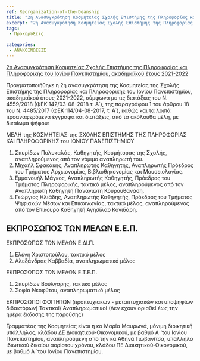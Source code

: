 ```yaml
---
ref: Reorganization-of-the-Deanship
title: "2η Ανασυγκρότηση Κοσμητείας Σχολής Επιστήμης της Πληροφορίας και Πληροφορικής του Ιονίου Πανεπιστημίου, ακαδημαϊκού έτους 2021-2022"
excerpt: "2η Ανασυγκρότηση Κοσμητείας Σχολής Επιστήμης της Πληροφορίας και Πληροφορικής του Ιονίου Πανεπιστημίου, ακαδημαϊκού έτους 2021-2022"
tags: 
 - Προκηρύξεις

categories:
 - ΑΝΑΚΟΙΝΩΣΕΙΣ
---
```

[2η Ανασυγκρότηση Κοσμητείας Σχολής Επιστήμης της Πληροφορίας και Πληροφορικής του Ιονίου Πανεπιστημίου, ακαδημαϊκού έτους 2021-2022](https://ionio.gr/download.php?f=23000-23999/IU-nf-23482-65575-gr.pdf)


Πραγματοποιήθηκε η 2η ανασυγκρότηση της Κοσμητείας της Σχολής Επιστήμης της Πληροφορίας
και Πληροφορικής του Ιονίου Πανεπιστημίου, ακαδημαϊκού έτους 2021-2022, σύμφωνα με τις διατάξεις του Ν. 4559/2018 (ΦΕΚ 142/03-08-2018 τ. Α΄), της παραγράφου 1 του άρθρου 18 του Ν. 4485/2017 (ΦΕΚ 114/04-08-2017, τ. Α΄), καθώς και τα λοιπά προαναφερόμενα έγγραφα και διατάξεις, από τα ακόλουθα μέλη, με δικαίωμα ψήφου:

 

ΜΕΛΗ της ΚΟΣΜΗΤΕΙΑΣ 
της ΣΧΟΛΗΣ ΕΠΙΣΤΗΜΗΣ ΤΗΣ ΠΛΗΡΟΦΟΡΙΑΣ ΚΑΙ ΠΛΗΡΟΦΟΡΙΚΗΣ
του ΙΟΝΙΟΥ ΠΑΝΕΠΙΣΤΗΜΙΟΥ


1. Σπυρίδων Πολυκαλάς, Καθηγητής, Κοσμήτορας της Σχολής, αναπληρούμενος
από τον νόμιμο αναπληρωτή του.
2. Μιχαήλ Σφακάκης, Αναπληρωτής Καθηγητής, Αναπληρωτής Πρόεδρος του
Τμήματος Αρχειονομίας, Βιβλιοθηκονομίας και Μουσειολογίας.
3. Εμμανουήλ Μάγκος, Αναπληρωτής Καθηγητής, Πρόεδρος του Τμήματος
Πληροφορικής, τακτικό μέλος, αναπληρούμενος από τον Αναπληρωτή Καθηγητή
Παναγιώτη Κουρουθανάση.
4. Γεώργιος Ηλιάδης, Αναπληρωτής Καθηγητής, Πρόεδρος του Τμήματος
Ψηφιακών Μέσων και Επικοινωνίας, τακτικό μέλος, αναπληρούμενος από τον
Επίκουρο Καθηγητή Αγησίλαο Κονιδάρη.


ΕΚΠΡΟΣΩΠΟΣ ΤΩΝ ΜΕΛΩΝ Ε.Ε.Π.
-


ΕΚΠΡΟΣΩΠΟΣ ΤΩΝ ΜΕΛΩΝ Ε.ΔΙ.Π.
1. Ελένη Χριστοπούλου, τακτικό μέλος
2. Αλεξάνδρας Καββαδία, αναπληρωματικό μέλος


ΕΚΠΡΟΣΩΠΟΣ ΤΩΝ ΜΕΛΩΝ Ε.Τ.Ε.Π.
1. Σπυρίδων Βούλγαρης, τακτικό μέλος
2. Σοφία Νεοφύτου, αναπληρωματικό μέλος


ΕΚΠΡΟΣΩΠΟΙ ΦΟΙΤΗΤΩΝ (προπτυχιακών - μεταπτυχιακών και υποψηφίων διδακτόρων)
Τακτικοί/ Αναπληρωματικοί
(Δεν έχουν ορισθεί έως την ημέρα έκδοσης της παρούσης)


Γραμματέας της Κοσμητείας είναι η κα Μαρία Μαυρωνά, μόνιμη διοικητική υπάλληλος, κλάδου ΔΕ Διοικητικού-Οικονομικού, με βαθμό Α ́ του Ιονίου Πανεπιστημίου, αναπληρούμενη από την κα Αθηνά Γιωβανίτσα, υπάλληλο ιδιωτικού δικαίου αορίστου χρόνου, κλάδου ΠΕ Διοικητικού-Οικονομικού, με βαθμό Α ́ του Ιονίου Πανεπιστημίου.
